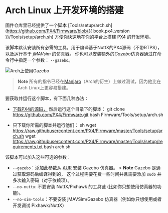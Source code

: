 # Arch Linux 上开发环境的搭建

固件仓库里已经提供了一个脚本 [Tools/setup/arch.sh](https://github.com/PX4/Firmware/blob/{{ book.px4_version }}/Tools/setup/arch.sh) 方便你快速地在你的平台上搭建 PX4 的开发环境。

该脚本默认安装所有必需的工具，用于编译基于NuttX的PX4源码（不带RTPS），以及运行基于 *jMAVsim* 的仿真器。 你也可以安装额外的*Gazebo*仿真器通过在命令行中指定一个参数： `--gazebo`。

![Arch上使用Gazebo](../../assets/gazebo/arch-gazebo.png)

> **Note** 所有的指令已经在[Manjaro](https://manjaro.org/)（Arch的衍生）上做过测试，因为他比在Arch Linux上更容易搭建。

要获取并运行这个脚本，有下面几种办法：

- [下载PX4的源码，](../setup/building_px4.md) 然后运行这个目录下的脚本： 
        git clone https://github.com/PX4/Firmware.git
        bash Firmware/Tools/setup/arch.sh

- 只下载你所需的脚本并运行他们： 
        sh
        wget https://raw.githubusercontent.com/PX4/Firmware/master/Tools/setup/arch.sh
        wget https://raw.githubusercontent.com/PX4/Firmware/master/Tools/setup/requirements.txt
        bash arch.sh

该脚本可以加入这些可选的参数：

- `--gazebo`：添加此参数从 [AUR](https://aur.archlinux.org/packages/gazebo/) 安装 Gazebo 仿真器。 > **Note** Gazebo 是通过获取源码后编译得到的， 这个过程需要花费一些时间并且需要添加 `sudo` 并多次输入密码（对于依赖项）。
- `--no-nuttx`: 不要安装 NuttX/Pixhawk 的工具链 (比如你只想使用仿真器的功能)。
- `--no-sim-tools`：不要安装 jMAVSim/Gazebo 仿真器（例如你只想使用或者开发调试 Pixhawk/NuttX）